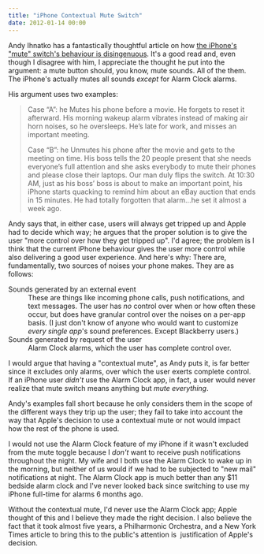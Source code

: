```yaml
---
title: "iPhone Contextual Mute Switch"
date: 2012-01-14 00:00
---
```


Andy Ihnatko has a fantastically thoughtful article on how [the iPhone's "mute" switch's behaviour is disingenuous](http://ihnatko.com/2012/01/14/daring-fireball-on-the-behavior-of-the-iphone-mute-switch/). It's a good read and, even though I disagree with him, I appreciate the thought he put into the argument: a mute button should, you know, mute sounds. All of the them. The iPhone's actually mutes all sounds _except_&nbsp;for Alarm Clock alarms.

His argument uses two examples:

> Case “A”: he Mutes his phone before a movie. He forgets to reset it afterward. His morning wakeup alarm vibrates instead of making air horn noises, so he oversleeps. He’s late for work, and misses an important meeting.
> 
> Case “B”: he Unmutes his phone after the movie and gets to the meeting on time. His boss tells the 20 people present that she needs everyone’s full attention and she asks everybody to mute their phones and please close their laptops. Our man duly flips the switch. At 10:30 AM, just as his boss’ boss is about to make an important point, his iPhone starts quacking to remind him about an eBay auction that ends in 15 minutes. He had totally forgotten that alarm…he set it almost a week ago.

Andy says that, in either case, users will always get tripped up and Apple had to decide which way; he argues that the proper solution is to give the user "more control over how they get tripped up". I'd agree; the problem is I think that the current iPhone behaviour gives the user more control while also delivering a good user experience. And here's why:&nbsp;There are, fundamentally, two sources of noises your phone makes. They are as follows:

<dl>

<dt>Sounds generated by an external event</dt>

<dd>These are things like incoming phone calls, push notifications, and text messages. The user has <em>no</em> control over when or how often these occur, but does have granular control over the noises on a per-app basis. (I just don't know of anyone who would want to customize <em>every single app</em>'s sound preferences. Except Blackberry users.)</dd>

<dt>Sounds generated by request of the user</dt>

<dd>Alarm Clock alarms, which the user has complete control over.</dd>

</dl>

I would argue that having a "contextual mute", as Andy puts it, is far better since it excludes only alarms, over which the user exerts complete control. If an iPhone user&nbsp;_didn't_&nbsp;use the Alarm Clock app, in fact, a user would never realize that mute switch means anything but _mute everything_.

Andy's examples fall short because he only considers them in the scope of the different ways they trip up the user; they fail to take into account the way that Apple's decision to use a contextual mute or not would impact how&nbsp;the rest of the phone is used.

I would not use the Alarm Clock feature of my iPhone if it wasn't excluded from the mute toggle because I _don't_&nbsp;want to receive push notifications throughout the night. My wife and I both use the Alarm Clock to wake up in the morning, but neither of us would if we had to be subjected to "new mail" notifications at night. The Alarm Clock app is much better than any $11 bedside alarm clock and I've never looked back since switching to use my iPhone full-time for alarms 6 months ago.

Without the contextual mute, I'd never use the Alarm Clock app; Apple thought of this and I believe they made the right decision. I also believe the fact that it took almost five years, a Philharmonic Orchestra, and a New York Times article to bring this to the public's attention is &nbsp;justification of Apple's decision.

<!-- more -->
